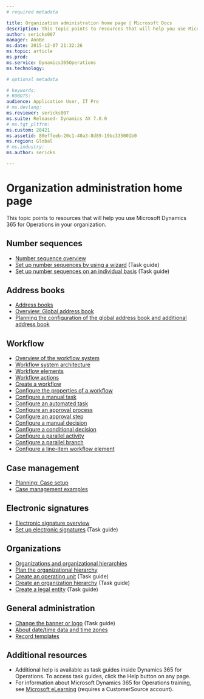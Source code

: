 ```yaml
---
# required metadata

title: Organization administration home page | Microsoft Docs
description: This topic points to resources that will help you use Microsoft Dynamics 365 for Operations in your organization.
author: sericks007
manager: AnnBe
ms.date: 2015-12-07 21:32:26
ms.topic: article
ms.prod: 
ms.service: Dynamics365Operations
ms.technology: 

# optional metadata

# keywords: 
# ROBOTS: 
audience: Application User, IT Pro
# ms.devlang: 
ms.reviewer: sericks007
ms.suite: Released- Dynamics AX 7.0.0
# ms.tgt_pltfrm: 
ms.custom: 20421
ms.assetid: 80effeeb-20c1-40a3-8d89-19bc335001b0
ms.region: Global
# ms.industry: 
ms.author: sericks

---
```


# Organization administration home page

This topic points to resources that will help you use Microsoft Dynamics 365 for Operations in your organization.

Number sequences
----------------

-   [Number sequence overview](https://docs.microsoft.com/en-us/dynamics365/operations/core/organization-administration/number-sequence-overview)
-   [Set up number sequences by using a wizard](http://ax.help.dynamics.com/en/wiki/set-up-number-sequences-by-using-a-wizard/) (Task guide)
-   [Set up number sequences on an individual basis](http://ax.help.dynamics.com/en/wiki/set-up-number-sequences-on-an-individual-basis/) (Task guide)

## Address books
-   [Address books](https://docs.microsoft.com/en-us/dynamics365/operations/core/organization-administration/qa-address-books)
-   [Overview: Global address book](https://docs.microsoft.com/en-us/dynamics365/operations/core/organization-administration/overview-global-address-book)
-   [Planning the configuration of the global address book and additional address book](https://docs.microsoft.com/en-us/dynamics365/operations/core/organization-administration/planning-the-configuration-of-the-global-address-book-and-additional-address-books)

## Workflow
-   [Overview of the workflow system](https://docs.microsoft.com/en-us/dynamics365/operations/core/organization-administration/overview-of-the-workflow-system)
-   [Workflow system architecture](https://docs.microsoft.com/en-us/dynamics365/operations/core/organization-administration/workflow-system-architecture)
-   [Workflow elements](https://docs.microsoft.com/en-us/dynamics365/operations/core/organization-administration/workflow-elements)
-   [Workflow actions](https://docs.microsoft.com/en-us/dynamics365/operations/core/organization-administration/workflow-actions)
-   [Create a workflow](https://docs.microsoft.com/en-us/dynamics365/operations/core/organization-administration/create-a-workflow)
-   [Configure the properties of a workflow](https://docs.microsoft.com/en-us/dynamics365/operations/core/organization-administration/configure-workflow-properties)
-   [Configure a manual task](https://docs.microsoft.com/en-us/dynamics365/operations/core/organization-administration/configure-a-manual-task)
-   [Configure an automated task](https://docs.microsoft.com/en-us/dynamics365/operations/core/organization-administration/configure-an-automated-task)
-   [Configure an approval process](https://docs.microsoft.com/en-us/dynamics365/operations/core/organization-administration/configure-an-approval-process)
-   [Configure an approval step](https://docs.microsoft.com/en-us/dynamics365/operations/core/organization-administration/configure-an-approval-step)
-   [Configure a manual decision](https://docs.microsoft.com/en-us/dynamics365/operations/core/organization-administration/configure-a-manual-decision)
-   [Configure a conditional decision](https://docs.microsoft.com/en-us/dynamics365/operations/core/organization-administration/configure-a-conditional-decision)
-   [Configure a parallel activity](https://docs.microsoft.com/en-us/dynamics365/operations/core/organization-administration/configure-a-parallel-activity)
-   [Configure a parallel branch](https://docs.microsoft.com/en-us/dynamics365/operations/core/organization-administration/configure-a-parallel-branch-workflow)
-   [Configure a line-item workflow element](https://docs.microsoft.com/en-us/dynamics365/operations/core/organization-administration/configure-a-line-item-workflow)

## Case management
-   [Planning: Case setup](https://docs.microsoft.com/en-us/dynamics365/operations/core/organization-administration/planning-case-management)
-   [Case management examples](https://docs.microsoft.com/en-us/dynamics365/operations/financials/credit-collections/cases)

## Electronic signatures
-   [Electronic signature overview](https://docs.microsoft.com/en-us/dynamics365/operations/core/organization-administration/electronic-signature-overview)
-   [Set up electronic signatures](http://ax.help.dynamics.com/en/wiki/set-up-electronic-signatures/) (Task guide)

## Organizations
-   [Organizations and organizational hierarchies](https://docs.microsoft.com/en-us/dynamics365/operations/core/organization-administration/about-organizations-and-organizational-hierarchies)
-   [Plan the organizational hierarchy](https://docs.microsoft.com/en-us/dynamics365/operations/core/organization-administration/plan-the-organizational-hierarchy)
-   [Create an operating unit](http://ax.help.dynamics.com/en/wiki/create-an-operating-unit/) (Task guide)
-   [Create an organization hierarchy](http://ax.help.dynamics.com/en/wiki/create-an-organization-hierarchy/) (Task guide)
-   [Create a legal entity](http://ax.help.dynamics.com/en/wiki/create-a-legal-entity/) (Task guide)

## General administration
-   [Change the banner or logo](http://ax.help.dynamics.com/en/wiki/change-the-banner-or-logo/) (Task guide)
-   [About date/time data and time zones](https://docs.microsoft.com/en-us/dynamics365/operations/dev-itpro/about-datetime-data-and-time-zones)
-   [Record templates](https://docs.microsoft.com/en-us/dynamics365/operations/core/organization-administration/using-record-templates)

## Additional resources
-   Additional help is available as task guides inside Dynamics 365 for Operations. To access task guides, click the Help button on any page.
-   For information about Microsoft Dynamics 365 for Operations training, see [Microsoft eLearning](https://mbspartner.microsoft.com/AX/LearningPlans) (requires a CustomerSource account).


